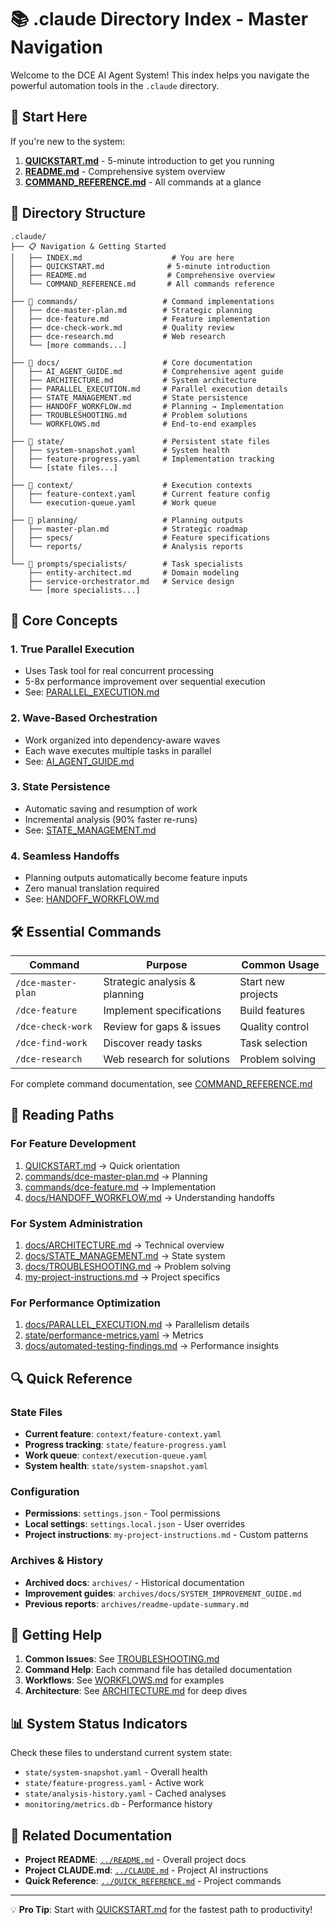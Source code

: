 # 📚 .claude Directory Index - Master Navigation

Welcome to the DCE AI Agent System! This index helps you navigate the powerful automation tools in the `.claude` directory.

## 🚀 Start Here

If you're new to the system:
1. **[QUICKSTART.md](./QUICKSTART.md)** - 5-minute introduction to get you running
2. **[README.md](./README.md)** - Comprehensive system overview
3. **[COMMAND_REFERENCE.md](./COMMAND_REFERENCE.md)** - All commands at a glance

## 📁 Directory Structure

```
.claude/
├── 📋 Navigation & Getting Started
│   ├── INDEX.md                    # You are here
│   ├── QUICKSTART.md              # 5-minute introduction
│   ├── README.md                  # Comprehensive overview
│   └── COMMAND_REFERENCE.md       # All commands reference
│
├── 📂 commands/                   # Command implementations
│   ├── dce-master-plan.md        # Strategic planning
│   ├── dce-feature.md            # Feature implementation
│   ├── dce-check-work.md         # Quality review
│   ├── dce-research.md           # Web research
│   └── [more commands...]
│
├── 📂 docs/                       # Core documentation
│   ├── AI_AGENT_GUIDE.md         # Comprehensive agent guide
│   ├── ARCHITECTURE.md           # System architecture
│   ├── PARALLEL_EXECUTION.md     # Parallel execution details
│   ├── STATE_MANAGEMENT.md       # State persistence
│   ├── HANDOFF_WORKFLOW.md       # Planning → Implementation
│   ├── TROUBLESHOOTING.md        # Problem solutions
│   └── WORKFLOWS.md              # End-to-end examples
│
├── 📂 state/                      # Persistent state files
│   ├── system-snapshot.yaml      # System health
│   ├── feature-progress.yaml     # Implementation tracking
│   └── [state files...]
│
├── 📂 context/                    # Execution contexts
│   ├── feature-context.yaml      # Current feature config
│   └── execution-queue.yaml      # Work queue
│
├── 📂 planning/                   # Planning outputs
│   ├── master-plan.md            # Strategic roadmap
│   ├── specs/                    # Feature specifications
│   └── reports/                  # Analysis reports
│
└── 📂 prompts/specialists/        # Task specialists
    ├── entity-architect.md       # Domain modeling
    ├── service-orchestrator.md   # Service design
    └── [more specialists...]
```

## 🎯 Core Concepts

### 1. **True Parallel Execution**
- Uses Task tool for real concurrent processing
- 5-8x performance improvement over sequential execution
- See: [PARALLEL_EXECUTION.md](./docs/PARALLEL_EXECUTION.md)

### 2. **Wave-Based Orchestration**
- Work organized into dependency-aware waves
- Each wave executes multiple tasks in parallel
- See: [AI_AGENT_GUIDE.md](./docs/AI_AGENT_GUIDE.md)

### 3. **State Persistence**
- Automatic saving and resumption of work
- Incremental analysis (90% faster re-runs)
- See: [STATE_MANAGEMENT.md](./docs/STATE_MANAGEMENT.md)

### 4. **Seamless Handoffs**
- Planning outputs automatically become feature inputs
- Zero manual translation required
- See: [HANDOFF_WORKFLOW.md](./docs/HANDOFF_WORKFLOW.md)

## 🛠️ Essential Commands

| Command | Purpose | Common Usage |
|---------|---------|--------------|
| `/dce-master-plan` | Strategic analysis & planning | Start new projects |
| `/dce-feature` | Implement specifications | Build features |
| `/dce-check-work` | Review for gaps & issues | Quality control |
| `/dce-find-work` | Discover ready tasks | Task selection |
| `/dce-research` | Web research for solutions | Problem solving |

For complete command documentation, see [COMMAND_REFERENCE.md](./COMMAND_REFERENCE.md)

## 📖 Reading Paths

### For Feature Development
1. [QUICKSTART.md](./QUICKSTART.md) → Quick orientation
2. [commands/dce-master-plan.md](./commands/dce-master-plan.md) → Planning
3. [commands/dce-feature.md](./commands/dce-feature.md) → Implementation
4. [docs/HANDOFF_WORKFLOW.md](./docs/HANDOFF_WORKFLOW.md) → Understanding handoffs

### For System Administration
1. [docs/ARCHITECTURE.md](./docs/ARCHITECTURE.md) → Technical overview
2. [docs/STATE_MANAGEMENT.md](./docs/STATE_MANAGEMENT.md) → State system
3. [docs/TROUBLESHOOTING.md](./docs/TROUBLESHOOTING.md) → Problem solving
4. [my-project-instructions.md](./my-project-instructions.md) → Project specifics

### For Performance Optimization
1. [docs/PARALLEL_EXECUTION.md](./docs/PARALLEL_EXECUTION.md) → Parallelism details
2. [state/performance-metrics.yaml](./state/performance-metrics.yaml) → Metrics
3. [docs/automated-testing-findings.md](./docs/automated-testing-findings.md) → Performance insights

## 🔍 Quick Reference

### State Files
- **Current feature**: `context/feature-context.yaml`
- **Progress tracking**: `state/feature-progress.yaml`
- **Work queue**: `context/execution-queue.yaml`
- **System health**: `state/system-snapshot.yaml`

### Configuration
- **Permissions**: `settings.json` - Tool permissions
- **Local settings**: `settings.local.json` - User overrides
- **Project instructions**: `my-project-instructions.md` - Custom patterns

### Archives & History
- **Archived docs**: `archives/` - Historical documentation
- **Improvement guides**: `archives/docs/SYSTEM_IMPROVEMENT_GUIDE.md`
- **Previous reports**: `archives/readme-update-summary.md`

## 🚦 Getting Help

1. **Common Issues**: See [TROUBLESHOOTING.md](./docs/TROUBLESHOOTING.md)
2. **Command Help**: Each command file has detailed documentation
3. **Workflows**: See [WORKFLOWS.md](./docs/WORKFLOWS.md) for examples
4. **Architecture**: See [ARCHITECTURE.md](./docs/ARCHITECTURE.md) for deep dives

## 📊 System Status Indicators

Check these files to understand current system state:
- `state/system-snapshot.yaml` - Overall health
- `state/feature-progress.yaml` - Active work
- `state/analysis-history.yaml` - Cached analyses
- `monitoring/metrics.db` - Performance history

## 🔗 Related Documentation

- **Project README**: [`../README.md`](../README.md) - Overall project docs
- **Project CLAUDE.md**: [`../CLAUDE.md`](../CLAUDE.md) - Project AI instructions
- **Quick Reference**: [`../QUICK_REFERENCE.md`](../QUICK_REFERENCE.md) - Project commands

---

💡 **Pro Tip**: Start with [QUICKSTART.md](./QUICKSTART.md) for the fastest path to productivity!